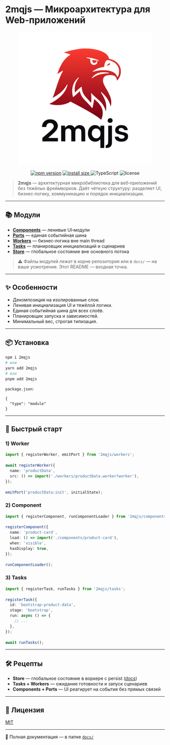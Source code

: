 # 2mqjs — Микроархитектура для Web-приложений

<p align="center">
  <img src="https://raw.githubusercontent.com/poliklot/2mqjs/master/assets/logo.svg" alt="2mqjs logo" width="420"/>
</p>

<p align="center">
  <a href="https://www.npmjs.com/package/2mqjs"><img src="https://img.shields.io/npm/v/2mqjs.svg" alt="npm version"></a>
  <a href="https://packagephobia.com/result?p=2mqjs">
    <img src="https://badgen.net/packagephobia/install/2mqjs" alt="install size">
  </a>
  <img src="https://img.shields.io/badge/TypeScript-Strict-blue" alt="TypeScript">
  <img src="https://img.shields.io/badge/license-MIT-green.svg" alt="license">
</p>

> **2mqjs** — архитектурная микробиблиотека для веб‑приложений без тяжёлых фреймворков. Даёт чёткую структуру: разделяет UI, бизнес‑логику, коммуникацию и порядок инициализации.

---

## 📚 Модули

* [**Components**](./docs/COMPONENTS.md) — ленивые UI‑модули
* [**Ports**](./docs/PORTS.md) — единая событийная шина
* [**Workers**](./docs/WORKERS.md) — бизнес‑логика вне main thread
* [**Tasks**](./docs/TASKS.md) — планировщик инициализаций и сценариев
* [**Store**](./docs/STORE.md) — глобальное состояние вне основного потока

> ⚠️ Файлы модулей лежат в корне репозитория или в `docs/` — на ваше усмотрение. Этот README — входная точка.

---

## ✨ Особенности

* Декомпозиция на изолированные слои.
* Ленивая инициализация UI и тяжёлой логики.
* Единая событийная шина для всех слоёв.
* Планировщик запуска и зависимостей.
* Минимальный вес, строгая типизация.

---

## 📦 Установка

```bash
npm i 2mqjs
# или
yarn add 2mqjs
# или
pnpm add 2mqjs
```

`package.json`:

```jsonc
{
  "type": "module"
}
```

---

## 🧩 Быстрый старт

### 1) Worker

```ts
import { registerWorker, emitPort } from '2mqjs/workers';

await registerWorker({
  name: 'productData',
  src: () => import('./workers/productData.worker?worker'),
});

emitPort('productData:init', initialState);
```

### 2) Component

```ts
import { registerComponent, runComponentLoader } from '2mqjs/components';

registerComponent({
  name: 'product-card',
  load: () => import('./components/product-card'),
  when: 'visible',
  hasDisplay: true,
});

runComponentLoader();
```

### 3) Tasks

```ts
import { registerTask, runTasks } from '2mqjs/tasks';

registerTask({
  id: 'bootstrap-product-data',
  stage: 'bootstrap',
  run: async () => {
    // ...
  },
});

await runTasks();
```

---

## 🛠 Рецепты

* **Store** — глобальное состояние в воркере с persist ([docs](./STORE.md))
* **Tasks + Workers** — ожидание готовности и запуск сценариев
* **Components + Ports** — UI реагирует на события без прямых связей

---

## 🧾 Лицензия

[MIT](./LICENSE)

---

📌 Полная документация — в папке [`docs/`](./docs)
